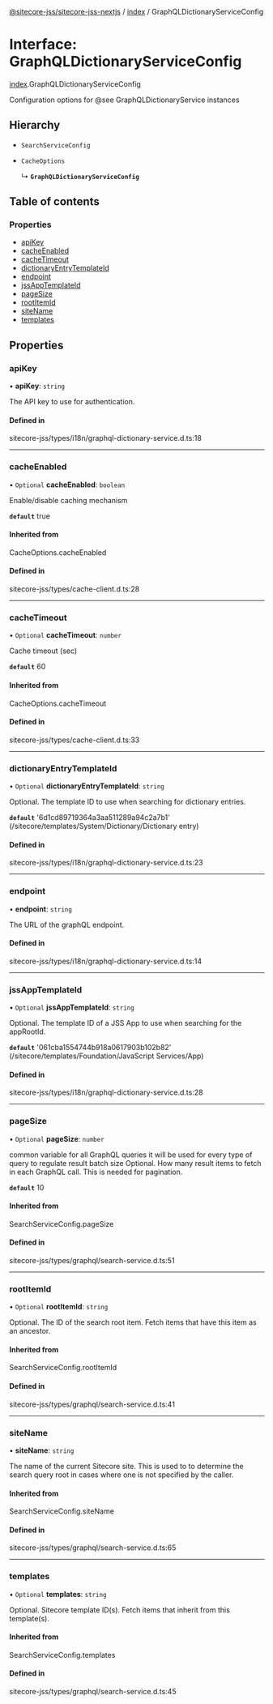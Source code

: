 [@sitecore-jss/sitecore-jss-nextjs](../README.md) / [index](../modules/index.md) / GraphQLDictionaryServiceConfig

# Interface: GraphQLDictionaryServiceConfig

[index](../modules/index.md).GraphQLDictionaryServiceConfig

Configuration options for @see GraphQLDictionaryService instances

## Hierarchy

- `SearchServiceConfig`

- `CacheOptions`

  ↳ **`GraphQLDictionaryServiceConfig`**

## Table of contents

### Properties

- [apiKey](index.GraphQLDictionaryServiceConfig.md#apikey)
- [cacheEnabled](index.GraphQLDictionaryServiceConfig.md#cacheenabled)
- [cacheTimeout](index.GraphQLDictionaryServiceConfig.md#cachetimeout)
- [dictionaryEntryTemplateId](index.GraphQLDictionaryServiceConfig.md#dictionaryentrytemplateid)
- [endpoint](index.GraphQLDictionaryServiceConfig.md#endpoint)
- [jssAppTemplateId](index.GraphQLDictionaryServiceConfig.md#jssapptemplateid)
- [pageSize](index.GraphQLDictionaryServiceConfig.md#pagesize)
- [rootItemId](index.GraphQLDictionaryServiceConfig.md#rootitemid)
- [siteName](index.GraphQLDictionaryServiceConfig.md#sitename)
- [templates](index.GraphQLDictionaryServiceConfig.md#templates)

## Properties

### apiKey

• **apiKey**: `string`

The API key to use for authentication.

#### Defined in

sitecore-jss/types/i18n/graphql-dictionary-service.d.ts:18

___

### cacheEnabled

• `Optional` **cacheEnabled**: `boolean`

Enable/disable caching mechanism

**`default`** true

#### Inherited from

CacheOptions.cacheEnabled

#### Defined in

sitecore-jss/types/cache-client.d.ts:28

___

### cacheTimeout

• `Optional` **cacheTimeout**: `number`

Cache timeout (sec)

**`default`** 60

#### Inherited from

CacheOptions.cacheTimeout

#### Defined in

sitecore-jss/types/cache-client.d.ts:33

___

### dictionaryEntryTemplateId

• `Optional` **dictionaryEntryTemplateId**: `string`

Optional. The template ID to use when searching for dictionary entries.

**`default`** '6d1cd89719364a3aa511289a94c2a7b1' (/sitecore/templates/System/Dictionary/Dictionary entry)

#### Defined in

sitecore-jss/types/i18n/graphql-dictionary-service.d.ts:23

___

### endpoint

• **endpoint**: `string`

The URL of the graphQL endpoint.

#### Defined in

sitecore-jss/types/i18n/graphql-dictionary-service.d.ts:14

___

### jssAppTemplateId

• `Optional` **jssAppTemplateId**: `string`

Optional. The template ID of a JSS App to use when searching for the appRootId.

**`default`** '061cba1554744b918a0617903b102b82' (/sitecore/templates/Foundation/JavaScript Services/App)

#### Defined in

sitecore-jss/types/i18n/graphql-dictionary-service.d.ts:28

___

### pageSize

• `Optional` **pageSize**: `number`

common variable for all GraphQL queries
it will be used for every type of query to regulate result batch size
Optional. How many result items to fetch in each GraphQL call. This is needed for pagination.

**`default`** 10

#### Inherited from

SearchServiceConfig.pageSize

#### Defined in

sitecore-jss/types/graphql/search-service.d.ts:51

___

### rootItemId

• `Optional` **rootItemId**: `string`

Optional. The ID of the search root item. Fetch items that have this item as an ancestor.

#### Inherited from

SearchServiceConfig.rootItemId

#### Defined in

sitecore-jss/types/graphql/search-service.d.ts:41

___

### siteName

• **siteName**: `string`

The name of the current Sitecore site. This is used to to determine the search query root
in cases where one is not specified by the caller.

#### Inherited from

SearchServiceConfig.siteName

#### Defined in

sitecore-jss/types/graphql/search-service.d.ts:65

___

### templates

• `Optional` **templates**: `string`

Optional. Sitecore template ID(s). Fetch items that inherit from this template(s).

#### Inherited from

SearchServiceConfig.templates

#### Defined in

sitecore-jss/types/graphql/search-service.d.ts:45
